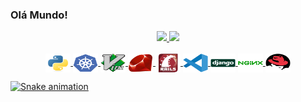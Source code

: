 ### Olá Mundo!

<div align="center">
  <a href="https://github.com/cesarbgoncalves">
  <img height="180em" src="https://github-readme-stats.vercel.app/api?username=cesarbgoncalves&show_icons=true&theme=dracula&include_all_commits=true&count_private=true"/>
  <img height="180em" src="https://github-readme-stats.vercel.app/api/top-langs/?username=cesarbgoncalves&layout=compact&langs_count=7&theme=dracula"/>
</div>
  
<div align="center" style="display: inline_block"><br>
  <img align="center" alt="Cesar-Python" height="30" width="40" src="https://raw.githubusercontent.com/devicons/devicon/master/icons/python/python-original.svg">
  <img align="center" alt="Rafa-Csharp" height="30" width="40" src="https://github.com/devicons/devicon/raw/master/icons/kubernetes/kubernetes-plain.svg">
  <img align="center" alt="Rafa-Csharp" height="30" width="40" src="https://github.com/devicons/devicon/raw/master/icons/vim/vim-original.svg">
  <img align="center" alt="Rafa-Ruby" height="30" width="40" src="https://raw.githubusercontent.com/devicons/devicon/master/icons/ruby/ruby-original.svg">
  <img align="center" alt="Rafa-Csharp" height="30" width="40" src="https://github.com/devicons/devicon/raw/master/icons/rails/rails-original-wordmark.svg">  
  <img align="center" alt="Rafa-HTML" height="30" width="40" src="https://github.com/devicons/devicon/raw/master/icons/vscode/vscode-original.svg">
  <img align="center" alt="Rafa-CSS" height="30" width="40" src="https://github.com/devicons/devicon/raw/master/icons/django/django-original.svg">    
  <img align="center" alt="Rafa-Csharp" height="30" width="40" src="https://github.com/devicons/devicon/raw/master/icons/nginx/nginx-original.svg">  
  <img align="center" alt="Rafa-Csharp" height="30" width="40" src="https://github.com/devicons/devicon/raw/master/icons/redhat/redhat-original.svg">     
  
</div>

![Snake animation](https://github.com/cesarbgoncalves/cesarbgoncalves/blob/output/github-contribution-grid-snake.svg)
